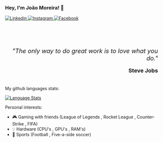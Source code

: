 ### Hey,  I'm João Moreira! 👋
<a href="https://www.linkedin.com/in/jo%C3%A3o-moreira-7390b0218/">
      <img alt="Linkedin" src="https://img.shields.io/badge/Linkedin-1E4174?style=for-the-badge&logo=Linkedin&logoColor=white" />
</a>
<a href="https://www.instagram.com/joaomoreira2303/">
      <img alt="Instagram" src="https://img.shields.io/badge/Instagram-1E4174?style=for-the-badge&logo=Instagram&logoColor=white" />
</a>
<a href="https://www.facebook.com/joao.moreira.2303">
      <img alt="Facebook" src="https://img.shields.io/badge/Facebook-1E4174?style=for-the-badge&logo=facebook&logoColor=white" />
</a>


<br /> <br />

<div style="margin: 40px 0; text-align: right;" align="right">
<em style="font-size: 20px">"The only way to do great work is to love what you do."</em>
<p style="font-size: 18px; font-weight: bold;">Steve Jobs</p>
</div>

My github languages stats:

<div><a href="#"><img alt="Language Stats" src="https://github-readme-stats.vercel.app/api/top-langs/?username=xPromate&layout=compact&theme=dark&hide_border=true" /></a></div>

Personal interests:

-   🎮 Gaming with friends (League of Legends , Rocket League , Counter-Strike , FIFA)
-   💡 Hardware (CPU's , GPU's , RAM's)
-   🥅 Sports (Football , Five-a-side soccer)
